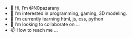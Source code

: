 - 👋 Hi, I’m @N0pazarany
- 👀 I’m interested in programming, gaming, 3D modeling.
- 🌱 I’m currently learning html, js, css, python
- 💞️ I’m looking to collaborate on ...
- 📫 How to reach me ...

<!---
N0pazarany/N0pazarany is a ✨ special ✨ repository because its `README.md` (this file) appears on your GitHub profile.
You can click the Preview link to take a look at your changes.
--->
